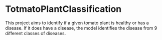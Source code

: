 # TotmatoPlantClassification
This project aims to identify if a given tomato plant is healthy or has a disease. If it does have a disease, the model identifies the disease from 9 different classes of diseases. 
